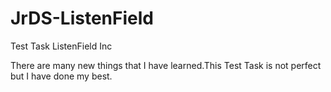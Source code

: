 # JrDS-ListenField
Test Task ListenField Inc

There are many new things that I have learned.This Test Task is not perfect but I have done my best.
